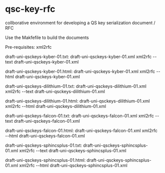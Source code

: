 # qsc-key-rfc
collborative environment for developing a QS key serialization document / RFC

Use the Makfefile to build the documents

Pre-requisites:  xml2rfc


draft-uni-qsckeys-kyber-01.txt: draft-uni-qsckeys-kyber-01.xml
	xml2rfc --text draft-uni-qsckeys-kyber-01.xml

draft-uni-qsckeys-kyber-01.html: draft-uni-qsckeys-kyber-01.xml
	xml2rfc --html draft-uni-qsckeys-kyber-01.xml


draft-uni-qsckeys-dilithium-01.txt: draft-uni-qsckeys-dilithium-01.xml
	xml2rfc --text draft-uni-qsckeys-dilithium-01.xml

draft-uni-qsckeys-dilithium-01.html: draft-uni-qsckeys-dilithium-01.xml
	xml2rfc --html draft-uni-qsckeys-dilithium-01.xml


draft-uni-qsckeys-falcon-01.txt: draft-uni-qsckeys-falcon-01.xml
	xml2rfc --text draft-uni-qsckeys-falcon-01.xml

draft-uni-qsckeys-falcon-01.html: draft-uni-qsckeys-falcon-01.xml
	xml2rfc --html draft-uni-qsckeys-falcon-01.xml


draft-uni-qsckeys-sphincsplus-01.txt: draft-uni-qsckeys-sphincsplus-01.xml
	xml2rfc --text draft-uni-qsckeys-sphincsplus-01.xml

draft-uni-qsckeys-sphincsplus-01.html: draft-uni-qsckeys-sphincsplus-01.xml
	xml2rfc --html draft-uni-qsckeys-sphincsplus-01.xml
